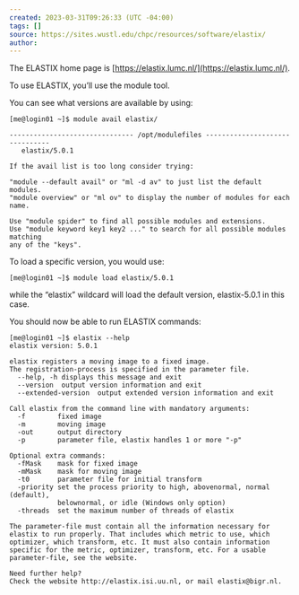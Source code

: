 ```yaml
---
created: 2023-03-31T09:26:33 (UTC -04:00)
tags: []
source: https://sites.wustl.edu/chpc/resources/software/elastix/
author: 
---
```


The ELASTIX home page is [https://elastix.lumc.nl/](https://elastix.lumc.nl/).

To use ELASTIX, you’ll use the module tool.

You can see what versions are available by using:

```
[me@login01 ~]$ module avail elastix/

------------------------------- /opt/modulefiles -------------------------------
   elastix/5.0.1

If the avail list is too long consider trying:

"module --default avail" or "ml -d av" to just list the default modules.
"module overview" or "ml ov" to display the number of modules for each name.

Use "module spider" to find all possible modules and extensions.
Use "module keyword key1 key2 ..." to search for all possible modules matching
any of the "keys".
```

To load a specific version, you would use:

```
[me@login01 ~]$ module load elastix/5.0.1
```

while the “elastix” wildcard will load the default version, elastix-5.0.1 in this case.

You should now be able to run ELASTIX commands:

```
[me@login01 ~]$ elastix --help
elastix version: 5.0.1

elastix registers a moving image to a fixed image.
The registration-process is specified in the parameter file.
  --help, -h displays this message and exit
  --version  output version information and exit
  --extended-version  output extended version information and exit

Call elastix from the command line with mandatory arguments:
  -f        fixed image
  -m        moving image
  -out      output directory
  -p        parameter file, elastix handles 1 or more "-p"

Optional extra commands:
  -fMask    mask for fixed image
  -mMask    mask for moving image
  -t0       parameter file for initial transform
  -priority set the process priority to high, abovenormal, normal (default),
            belownormal, or idle (Windows only option)
  -threads  set the maximum number of threads of elastix

The parameter-file must contain all the information necessary for elastix to run properly. That includes which metric to use, which optimizer, which transform, etc. It must also contain information specific for the metric, optimizer, transform, etc. For a usable parameter-file, see the website.

Need further help?
Check the website http://elastix.isi.uu.nl, or mail elastix@bigr.nl.
```
